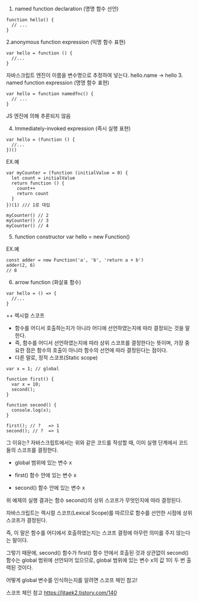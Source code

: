 1. named function declaration (명명 함수 선언)
```
function hello() {
  // ...
}
```
2.anonymous function expression (익명 함수 표현)
```
var hello = function () {
  //...
}
```
자바스크립트 엔진이 이름을 변수명으로 추정하여 넣는다.  hello.name -> hello 
3. named function expression (명명 함수 표현)
```
var hello = function namedfnc() {
  // ...
}
```
JS 엔진에 의해 추론되지 않음 

4. Immediately-invoked expression (즉시 실행 표현)
```
var hello = (function () {
  //...
})()
```
EX.예
```
var myCounter = (function (initialValue = 0) {
  let count = initialValue
  return function () {
    count++
    return count
  }
})(1) /// 1로 대입 

myCounter() // 2
myCounter() // 3
myCounter() // 4
```
5. function constructor
var hello = new Function()

EX.예
```
const adder = new Function('a', 'b', 'return a + b')
adder(2, 6)
// 8
```
6. arrow function (화살표 함수)
```
var hello = () => {
  //...
}
```



++
렉시컬 스코프 
- 함수를 어디서 호출하는지가 아니라 어디에 선언하였는지에 따라 결정되는 것을 말한다.
- 즉, 함수를 어디서 선언하였는지에 따라 상위 스코프를 결정한다는 뜻이며, 가장 중요한 점은 함수의 호출이 아니라 함수의 선언에 따라 결정된다는 점이다.
- 다른 말로, 정적 스코프(Static scope)
```
var x = 1; // global

function first() {
  var x = 10;
  second();
}

function second() {
  console.log(x);
}

first(); // ?   => 1
second(); // ?  => 1
```
그 이유는?
자바스크립트에서는 위와 같은 코드를 작성할 때, 이미 실행 단계에서 코드들의 스코프를 결정한다.

- global 범위에 있는 변수 x

- first() 함수 안에 있는 변수 x

- second() 함수 안에 있는 변수 x

위 예제의 실행 결과는 함수 second()의 상위 스코프가 무엇인지에 따라 결정된다.

자바스크립트는 렉시컬 스코프(Lexical Scope)를 따르므로 함수를 선언한 시점에 상위 스코프가 결정된다.

즉, 이 말은 함수를 어디에서 호출하였는지는 스코프 결정에 아무런 의미를 주지 않는다는 말이다.

그렇기 때문에, second() 함수가 first() 함수 안에서 호출된 것과 상관없이 second() 함수는 global 범위에 선언되어 있으므로, global 범위에 있는 변수 x의 값 1이 두 번 출력된 것이다.

어떻게 global 변수를 인식하는지를 알려면 스코프 체인 참고!

스코프 체인 참고 
https://ljtaek2.tistory.com/140
